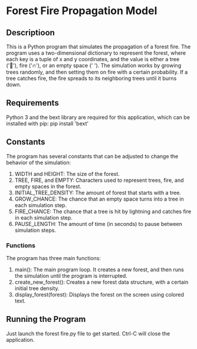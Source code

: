# **Forest Fire Propagation Model**

## Descriptioon
This is a Python program that simulates the propagation of a forest fire. The program uses a two-dimensional dictionary to represent the forest, where each key is a tuple of x and y coordinates, and the value is either a tree ('🌲'), fire ('🔥'), or an empty space (' '). The simulation works by growing trees randomly, and then setting them on fire with a certain probability. If a tree catches fire, the fire spreads to its neighboring trees until it burns down.

## Requirements
Python 3 and the bext library are required for this application, which can be installed with pip: pip install 'bext'

## Constants
The program has several constants that can be adjusted to change the behavior of the simulation:
1.	WIDTH and HEIGHT: The size of the forest.
2.	TREE, FIRE, and EMPTY: Characters used to represent trees, fire, and empty spaces in the forest.
3.	INITIAL_TREE_DENSITY: The amount of forest that starts with a tree.
4.	GROW_CHANCE: The chance that an empty space turns into a tree in each simulation step.
5.	FIRE_CHANCE: The chance that a tree is hit by lightning and catches fire in each simulation step.
6.	PAUSE_LENGTH: The amount of time (in seconds) to pause between simulation steps.

### Functions
The program has three main functions:
1.	main(): The main program loop. It creates a new forest, and then runs the simulation until the program is interrupted.
2.	create_new_forest(): Creates a new forest data structure, with a certain initial tree density.
3.	display_forest(forest): Displays the forest on the screen using colored text.

## Running the Program
Just launch the forest fire.py file to get started.
Ctrl-C will close the application.
